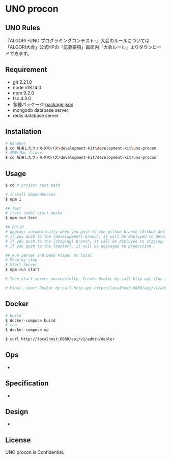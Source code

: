 # UNO procon

## UNO Rules

『ALGORI -UNO プログラミングコンテスト-』⼤会のルールについては「ALGORI大会」公式HPの「応募要項」画面内「大会ルール」よりダウンロードできます。

## Requirement

- git 2.21.0
- node v18.14.0
- npm 9.2.0
- tsc 4.3.0
- 各種パッケージ [package.json](/package.json)
- mongodb database server
- redis database server

## Installation

```bash
# Windows
$ cd 解凍したフォルダのパス\development-kit\development-kit\uno-procon
# 移動 Mac（Linux）
$ cd 解凍したフォルダのパス/development-kit/development-kit/uno-procon
```

## Usage

```bash
$ cd # project root path

# install dependencies
$ npm i

## Test
# [test code] start mocha
$ npm run test

## Build
# deploys automatically when you push to the github branch (Github Actions)
# if you push to the [development] branch, it will be deployed to development.
# if you push to the [staging] branch, it will be deployed to staging.
# if you push to the [master], it will be deployed to production.

## Run Server and Demo Player at local
# Step by step
# Start Server
$ npm run start

# Then start server successfully. Create Dealer by call http api (Can use Postman) http://localhost:8080/api/v1/admin/dealer with body data { "name": "Dealer 1", "totalTurn": 1000 }

# Final, start Dealer by call http api http://localhost:8080/api/v1/admin/dealer/:id-of-dealer/start-dealer. Example http://localhost:8080/api/v1/admin/dealer/61f2118161dd1217d3687938/start-dealer
```

## Docker

```bash
# build
$ docker-compose build
# run
$ docker-compose up

$ curl http://localhost:8080/api/v1/admin/dealer
```

## Ops

-

## Specification

-

## Design

-

## License

UNO procon is Confidential.
